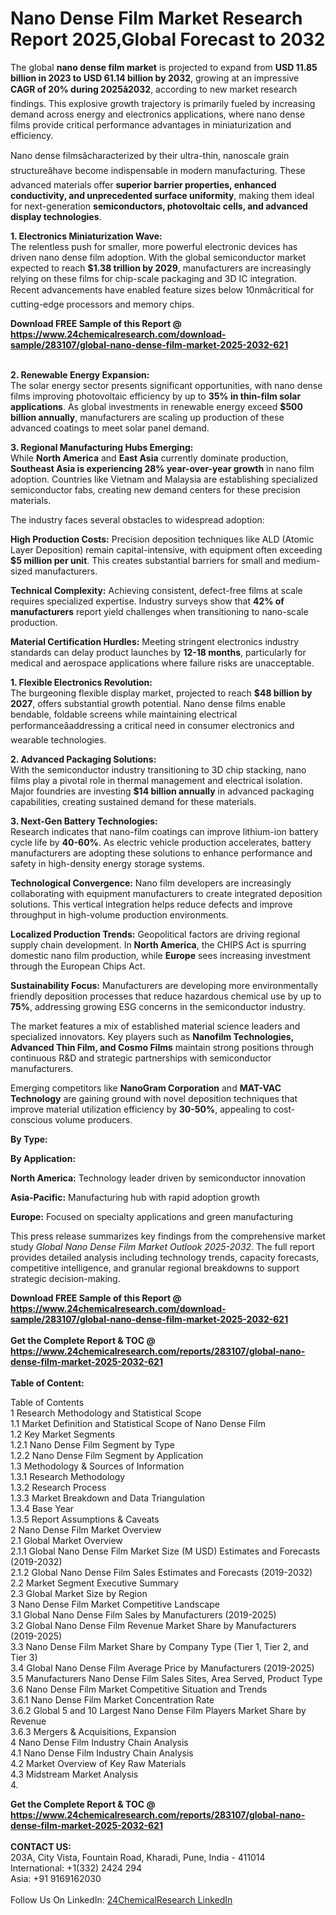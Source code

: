 <h1>Nano Dense Film Market Research Report 2025,Global Forecast to 2032</h1><p>The global <strong>nano dense film market</strong> is projected to expand from <strong>USD 11.85 billion in 2023 to USD 61.14 billion by 2032</strong>, growing at an impressive <strong>CAGR of 20% during 2025â2032</strong>, according to new market research findings. This explosive growth trajectory is primarily fueled by increasing demand across energy and electronics applications, where nano dense films provide critical performance advantages in miniaturization and efficiency.</p><p>Nano dense filmsâcharacterized by their ultra-thin, nanoscale grain structureâhave become indispensable in modern manufacturing. These advanced materials offer <strong>superior barrier properties, enhanced conductivity, and unprecedented surface uniformity</strong>, making them ideal for next-generation <strong>semiconductors, photovoltaic cells, and advanced display technologies</strong>.</p><p><strong>1. Electronics Miniaturization Wave:</strong><br>
The relentless push for smaller, more powerful electronic devices has driven nano dense film adoption. With the global semiconductor market expected to reach <strong>$1.38 trillion by 2029</strong>, manufacturers are increasingly relying on these films for chip-scale packaging and 3D IC integration. Recent advancements have enabled feature sizes below 10nmâcritical for cutting-edge processors and memory chips.</p><div><b>Download FREE Sample of this Report @ 
            <a href="https://www.24chemicalresearch.com/download-sample/283107/global-nano-dense-film-market-2025-2032-621">
            https://www.24chemicalresearch.com/download-sample/283107/global-nano-dense-film-market-2025-2032-621</a></b></div><br><p><strong>2. Renewable Energy Expansion:</strong><br>
The solar energy sector presents significant opportunities, with nano dense films improving photovoltaic efficiency by up to <strong>35% in thin-film solar applications</strong>. As global investments in renewable energy exceed <strong>$500 billion annually</strong>, manufacturers are scaling up production of these advanced coatings to meet solar panel demand.</p><p><strong>3. Regional Manufacturing Hubs Emerging:</strong><br>
While <strong>North America</strong> and <strong>East Asia</strong> currently dominate production, <strong>Southeast Asia is experiencing 28% year-over-year growth</strong> in nano film adoption. Countries like Vietnam and Malaysia are establishing specialized semiconductor fabs, creating new demand centers for these precision materials.</p><p>The industry faces several obstacles to widespread adoption:</p><p><strong>High Production Costs:</strong> Precision deposition techniques like ALD (Atomic Layer Deposition) remain capital-intensive, with equipment often exceeding <strong>$5 million per unit</strong>. This creates substantial barriers for small and medium-sized manufacturers.</p><p><strong>Technical Complexity:</strong> Achieving consistent, defect-free films at scale requires specialized expertise. Industry surveys show that <strong>42% of manufacturers</strong> report yield challenges when transitioning to nano-scale production.</p><p><strong>Material Certification Hurdles:</strong> Meeting stringent electronics industry standards can delay product launches by <strong>12-18 months</strong>, particularly for medical and aerospace applications where failure risks are unacceptable.</p><p><strong>1. Flexible Electronics Revolution:</strong><br>
The burgeoning flexible display market, projected to reach <strong>$48 billion by 2027</strong>, offers substantial growth potential. Nano dense films enable bendable, foldable screens while maintaining electrical performanceâaddressing a critical need in consumer electronics and wearable technologies.</p><p><strong>2. Advanced Packaging Solutions:</strong><br>
With the semiconductor industry transitioning to 3D chip stacking, nano films play a pivotal role in thermal management and electrical isolation. Major foundries are investing <strong>$14 billion annually</strong> in advanced packaging capabilities, creating sustained demand for these materials.</p><p><strong>3. Next-Gen Battery Technologies:</strong><br>
Research indicates that nano-film coatings can improve lithium-ion battery cycle life by <strong>40-60%</strong>. As electric vehicle production accelerates, battery manufacturers are adopting these solutions to enhance performance and safety in high-density energy storage systems.</p><p><strong>Technological Convergence:</strong> Nano film developers are increasingly collaborating with equipment manufacturers to create integrated deposition solutions. This vertical integration helps reduce defects and improve throughput in high-volume production environments.</p><p><strong>Localized Production Trends:</strong> Geopolitical factors are driving regional supply chain development. In <strong>North America</strong>, the CHIPS Act is spurring domestic nano film production, while <strong>Europe</strong> sees increasing investment through the European Chips Act.</p><p><strong>Sustainability Focus:</strong> Manufacturers are developing more environmentally friendly deposition processes that reduce hazardous chemical use by up to <strong>75%</strong>, addressing growing ESG concerns in the semiconductor industry.</p><p>The market features a mix of established material science leaders and specialized innovators. Key players such as <strong>Nanofilm Technologies, Advanced Thin Film, and Cosmo Films</strong> maintain strong positions through continuous R&amp;D and strategic partnerships with semiconductor manufacturers.</p><p>Emerging competitors like <strong>NanoGram Corporation</strong> and <strong>MAT-VAC Technology</strong> are gaining ground with novel deposition techniques that improve material utilization efficiency by <strong>30-50%</strong>, appealing to cost-conscious volume producers.</p><p><strong>By Type:</strong></p><p><strong>By Application:</strong></p><p><strong>North America:</strong> Technology leader driven by semiconductor innovation</p><p><strong>Asia-Pacific:</strong> Manufacturing hub with rapid adoption growth</p><p><strong>Europe:</strong> Focused on specialty applications and green manufacturing</p><p>This press release summarizes key findings from the comprehensive market study <em>Global Nano Dense Film Market Outlook 2025-2032</em>. The full report provides detailed analysis including technology trends, capacity forecasts, competitive intelligence, and granular regional breakdowns to support strategic decision-making.</p><div><b>Download FREE Sample of this Report @ 
            <a href="https://www.24chemicalresearch.com/download-sample/283107/global-nano-dense-film-market-2025-2032-621">
            https://www.24chemicalresearch.com/download-sample/283107/global-nano-dense-film-market-2025-2032-621</a></b></div><br><div><b>Get the Complete Report & TOC @ 
            <a href="https://www.24chemicalresearch.com/reports/283107/global-nano-dense-film-market-2025-2032-621">
            https://www.24chemicalresearch.com/reports/283107/global-nano-dense-film-market-2025-2032-621</a></b></div><br>
            <b>Table of Content:</b><p>Table of Contents<br />
1 Research Methodology and Statistical Scope<br />
1.1 Market Definition and Statistical Scope of Nano Dense Film<br />
1.2 Key Market Segments<br />
1.2.1 Nano Dense Film Segment by Type<br />
1.2.2 Nano Dense Film Segment by Application<br />
1.3 Methodology & Sources of Information<br />
1.3.1 Research Methodology<br />
1.3.2 Research Process<br />
1.3.3 Market Breakdown and Data Triangulation<br />
1.3.4 Base Year<br />
1.3.5 Report Assumptions & Caveats<br />
2 Nano Dense Film Market Overview<br />
2.1 Global Market Overview<br />
2.1.1 Global Nano Dense Film Market Size (M USD) Estimates and Forecasts (2019-2032)<br />
2.1.2 Global Nano Dense Film Sales Estimates and Forecasts (2019-2032)<br />
2.2 Market Segment Executive Summary<br />
2.3 Global Market Size by Region<br />
3 Nano Dense Film Market Competitive Landscape<br />
3.1 Global Nano Dense Film Sales by Manufacturers (2019-2025)<br />
3.2 Global Nano Dense Film Revenue Market Share by Manufacturers (2019-2025)<br />
3.3 Nano Dense Film Market Share by Company Type (Tier 1, Tier 2, and Tier 3)<br />
3.4 Global Nano Dense Film Average Price by Manufacturers (2019-2025)<br />
3.5 Manufacturers Nano Dense Film Sales Sites, Area Served, Product Type<br />
3.6 Nano Dense Film Market Competitive Situation and Trends<br />
3.6.1 Nano Dense Film Market Concentration Rate<br />
3.6.2 Global 5 and 10 Largest Nano Dense Film Players Market Share by Revenue<br />
3.6.3 Mergers & Acquisitions, Expansion<br />
4 Nano Dense Film Industry Chain Analysis<br />
4.1 Nano Dense Film Industry Chain Analysis<br />
4.2 Market Overview of Key Raw Materials<br />
4.3 Midstream Market Analysis<br />
4.</p><div><b>Get the Complete Report & TOC @ 
            <a href="https://www.24chemicalresearch.com/reports/283107/global-nano-dense-film-market-2025-2032-621">
            https://www.24chemicalresearch.com/reports/283107/global-nano-dense-film-market-2025-2032-621</a></b></div><br><b>CONTACT US:</b><br>
            203A, City Vista, Fountain Road, Kharadi, Pune, India - 411014<br>
            International: +1(332) 2424 294<br>
            Asia: +91 9169162030 <br><br>
            Follow Us On LinkedIn: <a href="https://www.linkedin.com/company/24chemicalresearch/">24ChemicalResearch LinkedIn</a>